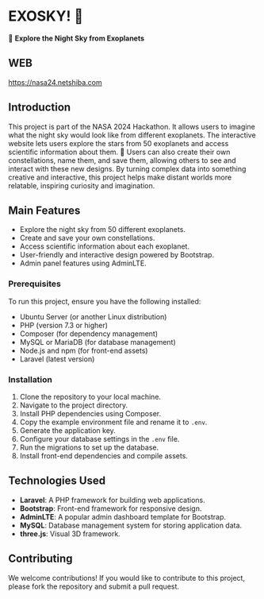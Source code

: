 # EXOSKY! 🚀

🌌 **Explore the Night Sky from Exoplanets**

## WEB

https://nasa24.netshiba.com

## Introduction
This project is part of the NASA 2024 Hackathon. It allows users to imagine what the night sky would look like from different exoplanets. The interactive website lets users explore the stars from 50 exoplanets and access scientific information about them. 🌠 Users can also create their own constellations, name them, and save them, allowing others to see and interact with these new designs. By turning complex data into something creative and interactive, this project helps make distant worlds more relatable, inspiring curiosity and imagination.

## Main Features
- Explore the night sky from 50 different exoplanets.
- Create and save your own constellations.
- Access scientific information about each exoplanet.
- User-friendly and interactive design powered by Bootstrap.
- Admin panel features using AdminLTE.


### Prerequisites
To run this project, ensure you have the following installed:
- Ubuntu Server (or another Linux distribution)
- PHP (version 7.3 or higher)
- Composer (for dependency management)
- MySQL or MariaDB (for database management)
- Node.js and npm (for front-end assets)
- Laravel (latest version)

### Installation
1. Clone the repository to your local machine.
2. Navigate to the project directory.
3. Install PHP dependencies using Composer.
4. Copy the example environment file and rename it to `.env`.
5. Generate the application key.
6. Configure your database settings in the `.env` file.
7. Run the migrations to set up the database.
8. Install front-end dependencies and compile assets.

## Technologies Used
- **Laravel**: A PHP framework for building web applications.
- **Bootstrap**: Front-end framework for responsive design.
- **AdminLTE**: A popular admin dashboard template for Bootstrap.
- **MySQL**: Database management system for storing application data.
- **three.js**: Visual 3D framework.

## Contributing
We welcome contributions! If you would like to contribute to this project, please fork the repository and submit a pull request.


